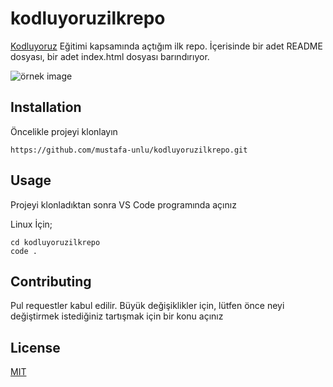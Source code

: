 # kodluyoruzilkrepo


[Kodluyoruz](https://www.kodluyoruz.org/) Eğitimi kapsamında açtığım ilk repo. İçerisinde bir adet README dosyası, bir adet index.html dosyası barındırıyor.

![örnek image](https://picsum.photos/200)

## Installation



Öncelikle projeyi klonlayın

```git clone
https://github.com/mustafa-unlu/kodluyoruzilkrepo.git
```

## Usage



Projeyi klonladıktan sonra VS Code programında açınız

Linux İçin;

```
cd kodluyoruzilkrepo
code . 
```


 ## Contributing

 

 Pul requestler kabul edilir. Büyük değişiklikler için, lütfen önce neyi değiştirmek istediğiniz tartışmak için bir konu açınız

 ## License

 

 [MIT](https://choosealicense.com/licenses/mit/)

